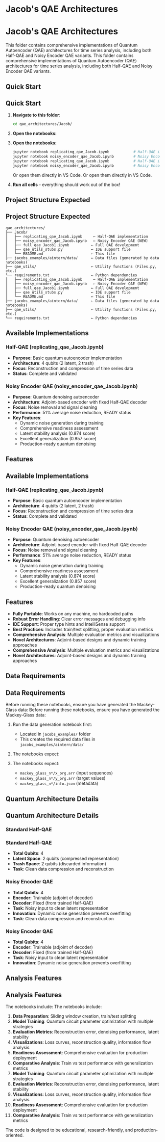 # Jacob's QAE Architectures
# Jacob's QAE Architectures

This folder contains comprehensive implementations of Quantum Autoencoder (QAE) architectures for time series analysis, including both Half-QAE and Noisy Encoder QAE variants.
This folder contains comprehensive implementations of Quantum Autoencoder (QAE) architectures for time series analysis, including both Half-QAE and Noisy Encoder QAE variants.

## Quick Start
## Quick Start

1. **Navigate to this folder**:
   ```bash
   cd qae_architectures/Jacob/
   ```

2. **Open the notebooks**:
2. **Open the notebooks**:
   ```bash
   jupyter notebook replicating_qae_Jacob.ipynb           # Half-QAE implementation
   jupyter notebook noisy_encoder_qae_Jacob.ipynb         # Noisy Encoder QAE
   jupyter notebook replicating_qae_Jacob.ipynb           # Half-QAE implementation
   jupyter notebook noisy_encoder_qae_Jacob.ipynb         # Noisy Encoder QAE
   ```
   Or open them directly in VS Code.
   Or open them directly in VS Code.

3. **Run all cells** - everything should work out of the box!

## Project Structure Expected
## Project Structure Expected

```
qae_architectures/
├── Jacob/
│   ├── replicating_qae_Jacob.ipynb     ← Half-QAE implementation
│   ├── noisy_encoder_qae_Jacob.ipynb   ← Noisy Encoder QAE (NEW)
│   ├── full_qae_Jacob1.ipynb          ← Full QAE development
│   ├── qae_utils_stubs.py             ← IDE support file
│   └── README.md                      ← This file
├── jacobs_examples/aintern/data/      ← Data files (generated by data notebooks)
├── qae_utils/                         ← Utility functions (Files.py, etc.)
└── requirements.txt                   ← Python dependencies
│   ├── replicating_qae_Jacob.ipynb     ← Half-QAE implementation
│   ├── noisy_encoder_qae_Jacob.ipynb   ← Noisy Encoder QAE (NEW)
│   ├── full_qae_Jacob1.ipynb          ← Full QAE development
│   ├── qae_utils_stubs.py             ← IDE support file
│   └── README.md                      ← This file
├── jacobs_examples/aintern/data/      ← Data files (generated by data notebooks)
├── qae_utils/                         ← Utility functions (Files.py, etc.)
└── requirements.txt                   ← Python dependencies
```

## Available Implementations

### Half-QAE (replicating_qae_Jacob.ipynb)
- **Purpose**: Basic quantum autoencoder implementation
- **Architecture**: 4 qubits (2 latent, 2 trash)
- **Focus**: Reconstruction and compression of time series data
- **Status**: Complete and validated

### Noisy Encoder QAE (noisy_encoder_qae_Jacob.ipynb)
- **Purpose**: Quantum denoising autoencoder
- **Architecture**: Adjoint-based encoder with fixed Half-QAE decoder
- **Focus**: Noise removal and signal cleaning
- **Performance**: 51% average noise reduction, READY status
- **Key Features**:
  - Dynamic noise generation during training
  - Comprehensive readiness assessment
  - Latent stability analysis (0.874 score)
  - Excellent generalization (0.857 score)
  - Production-ready quantum denoising

## Features
## Available Implementations

### Half-QAE (replicating_qae_Jacob.ipynb)
- **Purpose**: Basic quantum autoencoder implementation
- **Architecture**: 4 qubits (2 latent, 2 trash)
- **Focus**: Reconstruction and compression of time series data
- **Status**: Complete and validated

### Noisy Encoder QAE (noisy_encoder_qae_Jacob.ipynb)
- **Purpose**: Quantum denoising autoencoder
- **Architecture**: Adjoint-based encoder with fixed Half-QAE decoder
- **Focus**: Noise removal and signal cleaning
- **Performance**: 51% average noise reduction, READY status
- **Key Features**:
  - Dynamic noise generation during training
  - Comprehensive readiness assessment
  - Latent stability analysis (0.874 score)
  - Excellent generalization (0.857 score)
  - Production-ready quantum denoising

## Features

- **Fully Portable**: Works on any machine, no hardcoded paths
- **Robust Error Handling**: Clear error messages and debugging info
- **IDE Support**: Proper type hints and IntelliSense support
- **Best Practices**: Includes train/test splitting, proper evaluation metrics
- **Comprehensive Analysis**: Multiple evaluation metrics and visualizations
- **Novel Architectures**: Adjoint-based designs and dynamic training approaches
- **Comprehensive Analysis**: Multiple evaluation metrics and visualizations
- **Novel Architectures**: Adjoint-based designs and dynamic training approaches

## Data Requirements
## Data Requirements

Before running these notebooks, ensure you have generated the Mackey-Glass data:
Before running these notebooks, ensure you have generated the Mackey-Glass data:

1. Run the data generation notebook first:
   - Located in `jacobs_examples/` folder
   - This creates the required data files in `jacobs_examples/aintern/data/`

2. The notebooks expect:
2. The notebooks expect:
   - `mackey_glass_n*/x_org.arr` (input sequences)
   - `mackey_glass_n*/y_org.arr` (target values)  
   - `mackey_glass_n*/info.json` (metadata)

## Quantum Architecture Details
## Quantum Architecture Details

### Standard Half-QAE
### Standard Half-QAE
- **Total Qubits**: 4
- **Latent Space**: 2 qubits (compressed representation)
- **Trash Space**: 2 qubits (discarded information)
- **Task**: Clean data compression and reconstruction

### Noisy Encoder QAE
- **Total Qubits**: 4
- **Encoder**: Trainable (adjoint of decoder)
- **Decoder**: Fixed (from trained Half-QAE)
- **Task**: Noisy input to clean latent representation
- **Innovation**: Dynamic noise generation prevents overfitting
- **Task**: Clean data compression and reconstruction

### Noisy Encoder QAE
- **Total Qubits**: 4
- **Encoder**: Trainable (adjoint of decoder)
- **Decoder**: Fixed (from trained Half-QAE)
- **Task**: Noisy input to clean latent representation
- **Innovation**: Dynamic noise generation prevents overfitting

## Analysis Features
## Analysis Features

The notebooks include:
The notebooks include:

1. **Data Preparation**: Sliding window creation, train/test splitting
2. **Model Training**: Quantum circuit parameter optimization with multiple strategies
3. **Evaluation Metrics**: Reconstruction error, denoising performance, latent stability
4. **Visualizations**: Loss curves, reconstruction quality, information flow analysis
5. **Readiness Assessment**: Comprehensive evaluation for production deployment
6. **Comparative Analysis**: Train vs test performance with generalization metrics
2. **Model Training**: Quantum circuit parameter optimization with multiple strategies
3. **Evaluation Metrics**: Reconstruction error, denoising performance, latent stability
4. **Visualizations**: Loss curves, reconstruction quality, information flow analysis
5. **Readiness Assessment**: Comprehensive evaluation for production deployment
6. **Comparative Analysis**: Train vs test performance with generalization metrics

The code is designed to be educational, research-friendly, and production-oriented.
